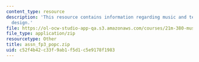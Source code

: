 ```yaml
---
content_type: resource
description: 'This resource contains information regarding music and technology: Sound
  design.'
file: https://ol-ocw-studio-app-qa.s3.amazonaws.com/courses/21m-380-music-and-technology-sound-design-spring-2016/c52f4b42c33f9ab1f5d1c5e9178f1983_assn_fp3_popc.zip
file_type: application/zip
resourcetype: Other
title: assn_fp3_popc.zip
uid: c52f4b42-c33f-9ab1-f5d1-c5e9178f1983
---
```

